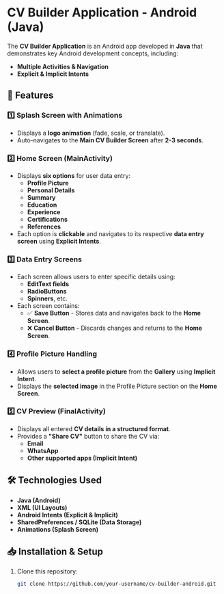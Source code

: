 # CV Builder Application - Android (Java)

The **CV Builder Application** is an Android app developed in **Java** that demonstrates key Android development concepts, including:
- **Multiple Activities & Navigation**
- **Explicit & Implicit Intents**

## 📱 Features

### 1️⃣ Splash Screen with Animations
- Displays a **logo animation** (fade, scale, or translate).
- Auto-navigates to the **Main CV Builder Screen** after **2-3 seconds**.

### 2️⃣ Home Screen (MainActivity)
- Displays **six options** for user data entry:
  - **Profile Picture**
  - **Personal Details**
  - **Summary**
  - **Education**
  - **Experience**
  - **Certifications**
  -  **References**
- Each option is **clickable** and navigates to its respective **data entry screen** using **Explicit Intents**.

### 3️⃣ Data Entry Screens
- Each screen allows users to enter specific details using:
  - **EditText fields**
  - **RadioButtons**
  - **Spinners**, etc.
- Each screen contains:
  - ✅ **Save Button** - Stores data and navigates back to the **Home Screen**.
  - ❌ **Cancel Button** - Discards changes and returns to the **Home Screen**.

### 4️⃣ Profile Picture Handling
- Allows users to **select a profile picture** from the **Gallery** using **Implicit Intent**.
- Displays the **selected image** in the Profile Picture section on the **Home Screen**.

### 5️⃣ CV Preview (FinalActivity)
- Displays all entered **CV details in a structured format**.
- Provides a **"Share CV"** button to share the CV via:
  - **Email**
  - **WhatsApp**
  - **Other supported apps (Implicit Intent)**

## 🛠️ Technologies Used
- **Java (Android)**
- **XML (UI Layouts)**
- **Android Intents (Explicit & Implicit)**
- **SharedPreferences / SQLite (Data Storage)**
- **Animations (Splash Screen)**

## 📥 Installation & Setup
1. Clone this repository:
   ```sh
   git clone https://github.com/your-username/cv-builder-android.git
